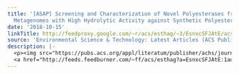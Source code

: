 ```yaml
---
title: '[ASAP] Screening and Characterization of Novel Polyesterases from Environmental
  Metagenomes with High Hydrolytic Activity against Synthetic Polyesters'
date: '2018-10-15'
linkTitle: http://feedproxy.google.com/~r/acs/esthag/~3/EsnxcSFJAtE/acs.est.8b04252
source: 'Environmental Science & Technology: Latest Articles (ACS Publications)'
description: |-
  <p><img src="https://pubs.acs.org/appl/literatum/publisher/achs/journals/content/esthag/0/esthag.ahead-of-print/acs.est.8b04252/20181013/images/medium/es-2018-04252d_0008.gif" alt="TOC Graphic"/></p><div><cite>Environmental Science & Technology</cite></div><div>DOI: 10.1021/acs.est.8b04252</div><div class="feedflare">
  <a href="http://feeds.feedburner.com/~ff/acs/esthag?a=EsnxcSFJAtE:1ad7FUzhVCs:yIl2AUoC8zA"><img src="http://feeds.feedburner.com/~ff/acs/esthag?d=yIl2AUoC8zA" border="0"></img></a>
---
```

